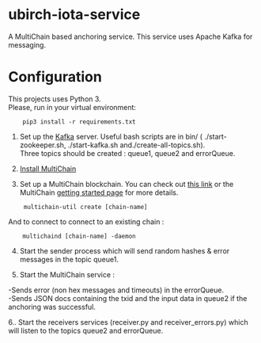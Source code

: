 # ubirch-iota-service
A MultiChain based anchoring service.
This service uses Apache Kafka for messaging.

# Configuration
This projects uses Python 3. <br>
Please, run in your virtual environment:

        pip3 install -r requirements.txt

1. Set up the [Kafka]((https://kafka.apache.org/)) server. Useful bash scripts are in bin/ ( ./start-zookeeper.sh, ./start-kafka.sh and./create-all-topics.sh).<br> Three topics should be created : queue1, queue2 and errorQueue. <br>


2. [Install MultiChain](https://www.multichain.com/download-install/)
 
 
3. Set up a MultiChain blockchain. You can check out [this link](https://www.multichain.com/developers/creating-connecting/) or the MultiChain [getting started page](https://www.multichain.com/getting-started/) for more details.


        multichain-util create [chain-name]
       
And to connect to connect to an existing chain : 
        
        
        multichaind [chain-name] -daemon

4. Start the sender process which will send random hashes & error messages in the topic queue1.

5. Start the MultiChain service :

-Sends error (non hex messages and timeouts) in the errorQueue.<br>
-Sends JSON docs containing the txid and the input data in queue2 if the anchoring was successful.

6.. Start the receivers services (receiver.py and receiver_errors.py) which will listen to the topics queue2 and errorQueue.
